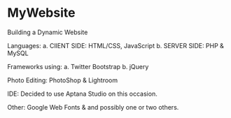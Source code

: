 # MyWebsite

Building a Dynamic Website 

Languages:
	a. ClIENT SIDE: HTML/CSS, JavaScript
	b. SERVER SIDE: PHP & MySQL

Frameworks using:
	a. Twitter Bootstrap
	b. jQuery

Photo Editing:
	PhotoShop & Lightroom  

IDE: Decided to use Aptana Studio on this occasion.	

Other:
	Google Web Fonts & and possibly one or two others. 

